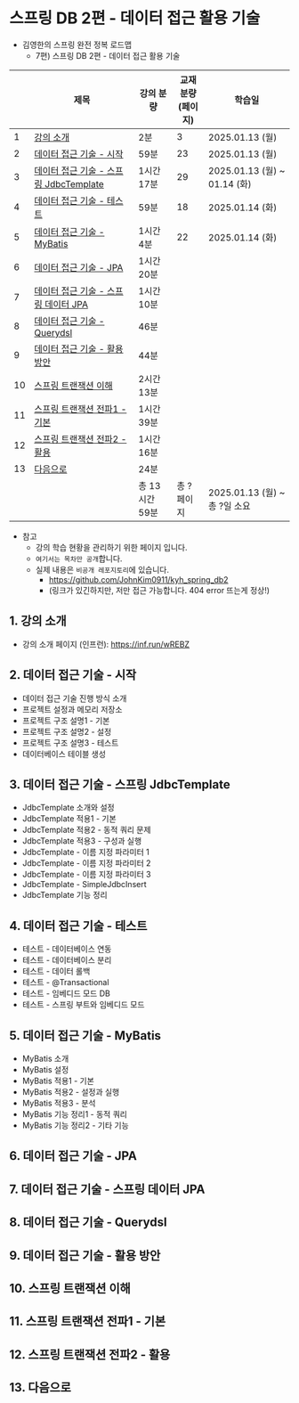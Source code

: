 # 스프링 DB 2편 - 데이터 접근 활용 기술

- 김영한의 스프링 완전 정복 로드맵
  - 7편) 스프링 DB 2편 - 데이터 접근 활용 기술

|    | 제목                                                              | 강의 분량      | 교재 분량<br>(페이지) | 학습일                          |
|----|-----------------------------------------------------------------|------------|----------------|------------------------------|
| 1  | [강의 소개](#1-강의-소개)                                               | 2분         | 3              | 2025.01.13 (월)               |
| 2  | [데이터 접근 기술 - 시작](#2-데이터-접근-기술---시작)                             | 59분        | 23             | 2025.01.13 (월)               |
| 3  | [데이터 접근 기술 - 스프링 JdbcTemplate](#3-데이터-접근-기술---스프링-jdbctemplate) | 1시간 17분    | 29             | 2025.01.13 (월) ~ 01.14 (화)   |
| 4  | [데이터 접근 기술 - 테스트](#4-데이터-접근-기술---테스트)                           | 59분        | 18             | 2025.01.14 (화)               |
| 5  | [데이터 접근 기술 - MyBatis](#5-데이터-접근-기술---mybatis)                   | 1시간 4분     | 22             | 2025.01.14 (화)               |
| 6  | [데이터 접근 기술 - JPA](#6-데이터-접근-기술---jpa)                           | 1시간 20분    |                |                              |
| 7  | [데이터 접근 기술 - 스프링 데이터 JPA](#7-데이터-접근-기술---스프링-데이터-jpa)           | 1시간 10분    |                |                              |
| 8  | [데이터 접근 기술 - Querydsl](#8-데이터-접근-기술---querydsl)                 | 46분        |                |                              |
| 9  | [데이터 접근 기술 - 활용 방안](#9-데이터-접근-기술---활용-방안)                       | 44분        |                |                              |
| 10 | [스프링 트랜잭션 이해](#10-스프링-트랜잭션-이해)                                  | 2시간 13분    |                |                              |
| 11 | [스프링 트랜잭션 전파1 - 기본](#11-스프링-트랜잭션-전파1---기본)                      | 1시간 39분    |                |                              |
| 12 | [스프링 트랜잭션 전파2 - 활용](#12-스프링-트랜잭션-전파2---활용)                      | 1시간 16분    |                |                              |
| 13 | [다음으로](#13-다음으로)                                                | 24분        |                |                              |
|    |                                                                 | 총 13시간 59분 | 총 ? 페이지        | 2025.01.13 (월) ~ <br>총 ?일 소요 |

- 참고
  - 강의 학습 현황을 관리하기 위한 페이지 입니다.
  - `여기서는 목차만 공개`합니다.
  - 실제 내용은 `비공개 레포지토리`에 있습니다.
    - https://github.com/JohnKim0911/kyh_spring_db2
    - (링크가 있긴하지만, 저만 접근 가능합니다. 404 error 뜨는게 정상!)

## 1. 강의 소개

- 강의 소개 페이지 (인프런): https://inf.run/wREBZ

## 2. 데이터 접근 기술 - 시작

- 데이터 접근 기술 진행 방식 소개
- 프로젝트 설정과 메모리 저장소
- 프로젝트 구조 설명1 - 기본
- 프로젝트 구조 설명2 - 설정
- 프로젝트 구조 설명3 - 테스트
- 데이터베이스 테이블 생성

## 3. 데이터 접근 기술 - 스프링 JdbcTemplate

- JdbcTemplate 소개와 설정
- JdbcTemplate 적용1 - 기본
- JdbcTemplate 적용2 - 동적 쿼리 문제
- JdbcTemplate 적용3 - 구성과 실행
- JdbcTemplate - 이름 지정 파라미터 1
- JdbcTemplate - 이름 지정 파라미터 2
- JdbcTemplate - 이름 지정 파라미터 3
- JdbcTemplate - SimpleJdbcInsert
- JdbcTemplate 기능 정리

## 4. 데이터 접근 기술 - 테스트

- 테스트 - 데이터베이스 연동
- 테스트 - 데이터베이스 분리
- 테스트 - 데이터 롤백
- 테스트 - @Transactional
- 테스트 - 임베디드 모드 DB
- 테스트 - 스프링 부트와 임베디드 모드

## 5. 데이터 접근 기술 - MyBatis

- MyBatis 소개
- MyBatis 설정
- MyBatis 적용1 - 기본
- MyBatis 적용2 - 설정과 실행
- MyBatis 적용3 - 분석
- MyBatis 기능 정리1 - 동적 쿼리
- MyBatis 기능 정리2 - 기타 기능

## 6. 데이터 접근 기술 - JPA

## 7. 데이터 접근 기술 - 스프링 데이터 JPA

## 8. 데이터 접근 기술 - Querydsl

## 9. 데이터 접근 기술 - 활용 방안

## 10. 스프링 트랜잭션 이해

## 11. 스프링 트랜잭션 전파1 - 기본

## 12. 스프링 트랜잭션 전파2 - 활용

## 13. 다음으로